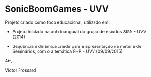 SonicBoomGames - UVV
====================
Projeto criado como foco educacional, utilizado em:

- Projeto iniciado na aula inaugural do grupo de estudos SI5N - UVV (2014)

- Sequência a dinâmica criada para a apresentação na matéria de Seminários, com o a temática PHP - UVV (09/09/2015)

Att,

Victor Frossard
